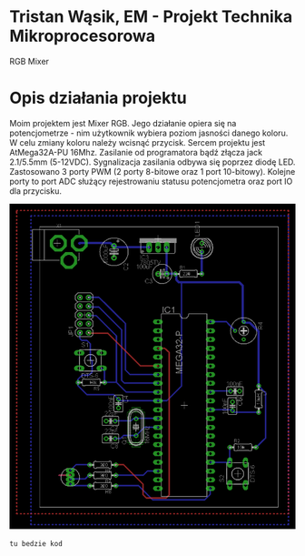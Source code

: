 # Tristan Wąsik, EM - Projekt Technika Mikroprocesorowa
RGB Mixer 
# Opis działania projektu
Moim projektem jest Mixer RGB. Jego działanie opiera się na potencjometrze - nim użytkownik wybiera poziom jasności danego koloru. W celu zmiany koloru należy wcisnąć przycisk. Sercem projektu jest AtMega32A-PU 16Mhz. Zasilanie od programatora bądź złącza jack 2.1/5.5mm (5-12VDC). Sygnalizacja zasilania odbywa się poprzez diodę LED. Zastosowano 3 porty PWM (2 porty 8-bitowe oraz 1 port 10-bitowy). Kolejne porty to port ADC służący rejestrowaniu statusu potencjometra oraz port IO dla przycisku. 


![img](./hardware/scr1.jpg)

```cpp
tu bedzie kod 
```